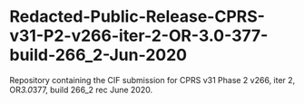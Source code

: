 # Redacted-Public-Release-CPRS-v31-P2-v266-iter-2-OR-3.0-377-build-266_2-Jun-2020
Repository containing the CIF submission for CPRS v31 Phase 2 v266, iter 2, OR*3.0*377, build 266_2 rec June 2020.
